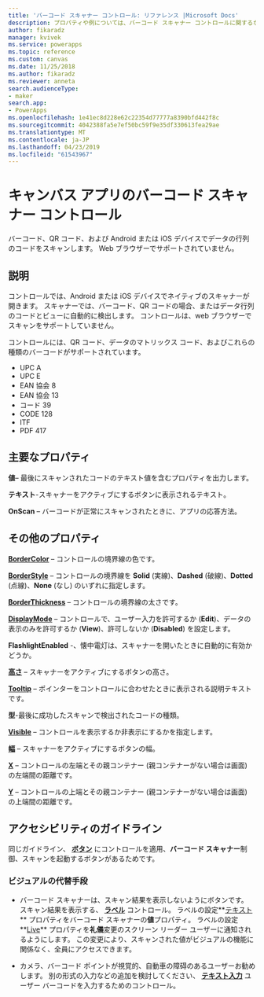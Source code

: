 ```yaml
---
title: 'バーコード スキャナー コントロール: リファレンス |Microsoft Docs'
description: プロパティや例については、バーコード スキャナー コントロールに関するなどの情報
author: fikaradz
manager: kvivek
ms.service: powerapps
ms.topic: reference
ms.custom: canvas
ms.date: 11/25/2018
ms.author: fikaradz
ms.reviewer: anneta
search.audienceType:
- maker
search.app:
- PowerApps
ms.openlocfilehash: 1e41ec8d228e62c22354d77777a8390bfd442f8c
ms.sourcegitcommit: 4042388fa5e7ef50bc59f9e35df330613fea29ae
ms.translationtype: MT
ms.contentlocale: ja-JP
ms.lasthandoff: 04/23/2019
ms.locfileid: "61543967"
---
```

# <a name="barcode-scanner-control-for-canvas-apps"></a>キャンバス アプリのバーコード スキャナー コントロール

バーコード、QR コード、および Android または iOS デバイスでデータの行列のコードをスキャンします。 Web ブラウザーでサポートされていません。

## <a name="description"></a>説明

コントロールでは、Android または iOS デバイスでネイティブのスキャナーが開きます。 スキャナーでは、バーコード、QR コードの場合、またはデータ行列のコードとビューに自動的に検出します。 コントロールは、web ブラウザーでスキャンをサポートしていません。

コントロールには、QR コード、データのマトリックス コード、およびこれらの種類のバーコードがサポートされています。

- UPC A
- UPC E
- EAN 協会 8
- EAN 協会 13
- コード 39
- CODE 128
- ITF
- PDF 417

## <a name="key-properties"></a>主要なプロパティ

**値**– 最後にスキャンされたコードのテキスト値を含むプロパティを出力します。

**テキスト**-スキャナーをアクティブにするボタンに表示されるテキスト。

**OnScan** – バーコードが正常にスキャンされたときに、アプリの応答方法。

## <a name="additional-properties"></a>その他のプロパティ

**[BorderColor](properties-color-border.md)** – コントロールの境界線の色です。

**[BorderStyle](properties-color-border.md)** – コントロールの境界線を **Solid** (実線)、**Dashed** (破線)、**Dotted** (点線)、**None** (なし) のいずれに指定します。

**[BorderThickness](properties-color-border.md)** – コントロールの境界線の太さです。

**[DisplayMode](properties-core.md)** – コントロールで、ユーザー入力を許可するか (**Edit**)、データの表示のみを許可するか (**View**)、許可しないか (**Disabled**) を設定します。

**FlashlightEnabled** -、懐中電灯は、スキャナーを開いたときに自動的に有効かどうか。

**[高さ](properties-size-location.md)** – スキャナーをアクティブにするボタンの高さ。

**[Tooltip](properties-core.md)** – ポインターをコントロールに合わせたときに表示される説明テキストです。

**型**-最後に成功したスキャンで検出されたコードの種類。

**[Visible](properties-core.md)** – コントロールを表示するか非表示にするかを指定します。

**[幅](properties-size-location.md)** – スキャナーをアクティブにするボタンの幅。

**[X](properties-size-location.md)** – コントロールの左端とその親コンテナー (親コンテナーがない場合は画面) の左端間の距離です。

**[Y](properties-size-location.md)** – コントロールの上端とその親コンテナー (親コンテナーがない場合は画面) の上端間の距離です。

## <a name="accessibility-guidelines"></a>アクセシビリティのガイドライン
同じガイドライン、 **[ボタン](control-button.md)** にコントロールを適用、**バーコード スキャナー**制御、スキャンを起動するボタンがあるためです。

### <a name="visual-alternatives"></a>ビジュアルの代替手段
* バーコード スキャナーは、スキャン結果を表示しないようにボタンです。 スキャン結果を表示する、 **[ラベル](control-text-box.md)** コントロール。 ラベルの設定**[テキスト](properties-core.md)** プロパティをバーコード スキャナーの**値**プロパティ。 ラベルの設定**[Live](properties-accessibility.md)** プロパティを**礼儀**変更のスクリーン リーダー ユーザーに通知されるようにします。 この変更により、スキャンされた値がビジュアルの機能に関係なく、全員にアクセスできます。

* カメラ、バーコード ポイントが視覚的、自動車の障碍のあるユーザーお勧めします。 別の形式の入力などの追加を検討してください、 **[テキスト入力](control-text-input.md)** ユーザー バーコードを入力するためのコントロール。
